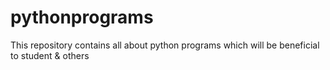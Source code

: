 # pythonprograms
This repository contains all about python programs which will be beneficial to student &amp; others
